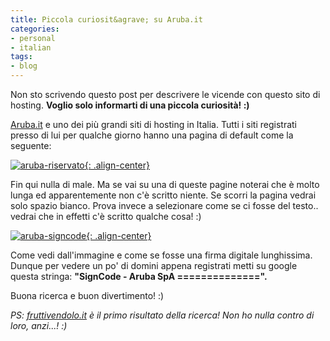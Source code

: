 ```yaml
---
title: Piccola curiosit&agrave; su Aruba.it
categories:
- personal
- italian
tags:
- blog
---
```

Non sto scrivendo questo post per descrivere le vicende con questo sito di
hosting. **Voglio solo informarti di una piccola curiosità! :)**

[Aruba.it](http://www.aruba.it) e uno dei più grandi siti di hosting in
Italia. Tutti i siti registrati presso di lui per qualche giorno hanno una
pagina di default come la seguente:

[![aruba-riservato]({{site.url}}/assets/images/aruba-riservato.png){: .align-center}]({{site.url}}/assets/images/aruba-riservato.png)

Fin qui nulla di male. Ma se vai su una di queste pagine noterai che è molto
lunga ed apparentemente non c'è scritto niente. Se scorri la pagina vedrai
solo spazio bianco. Prova invece a selezionare come se ci fosse del testo..
vedrai che in effetti c'è scritto qualche cosa! :)

[![aruba-signcode]({{site.url}}/assets/images/aruba-signcode1.png){: .align-center}]({{site.url}}/assets/images/aruba-signcode1.png)

Come vedi dall'immagine e come se fosse una firma digitale lunghissima. Dunque
per vedere un po' di domini appena registrati metti su google questa stringa:
**"SignCode - Aruba SpA ==============".**

Buona ricerca e buon divertimento! :)

_PS: [fruttivendolo.it](http://www.fruttivendolo.it/) è il primo risultato
della ricerca! Non ho nulla contro di loro, anzi...! :)_

